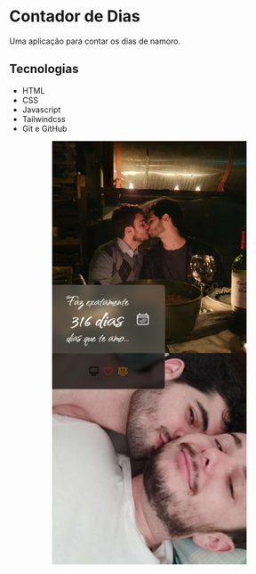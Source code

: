 # Contador de Dias
Uma aplicação para contar os dias de namoro.

## Tecnologias
- HTML
- CSS
- Javascript
- Tailwindcss
- Git e GitHub

<p align="center"><img src="Count-Days.png" width="350" alt="Layout Responsivo"></p>